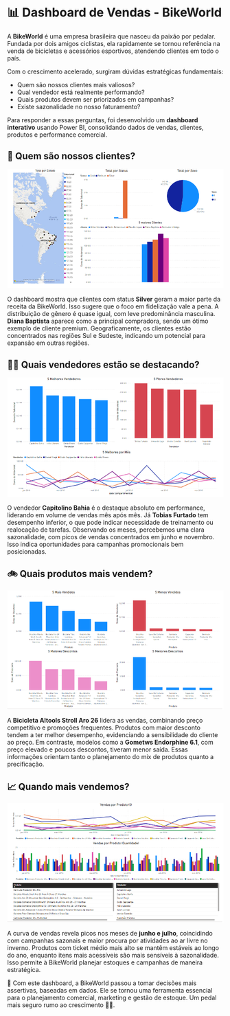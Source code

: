 <h1>📊 Dashboard de Vendas - BikeWorld</h1>

  <p>A <strong>BikeWorld</strong> é uma empresa brasileira que nasceu da paixão por pedalar. Fundada por dois amigos ciclistas, ela rapidamente se tornou referência na venda de bicicletas e acessórios esportivos, atendendo clientes em todo o país.</p>

  <p>Com o crescimento acelerado, surgiram dúvidas estratégicas fundamentais:</p>
  <ul>
    <li>Quem são nossos clientes mais valiosos?</li>
    <li>Qual vendedor está realmente performando?</li>
    <li>Quais produtos devem ser priorizados em campanhas?</li>
    <li>Existe sazonalidade no nosso faturamento?</li>
  </ul>

  <p>Para responder a essas perguntas, foi desenvolvido um <strong>dashboard interativo</strong> usando Power BI, consolidando dados de vendas, clientes, produtos e performance comercial.</p>

  <section>
    <h2>👥 Quem são nossos clientes?</h2>
    <img src="./clientes.png" alt="Dashboard Clientes">
    <p>O dashboard mostra que clientes com status <strong>Silver</strong> geram a maior parte da receita da BikeWorld. Isso sugere que o foco em fidelização vale a pena. A distribuição de gênero é quase igual, com leve predominância masculina. <strong>Diana Baptista</strong> aparece como a principal compradora, sendo um ótimo exemplo de cliente premium. Geograficamente, os clientes estão concentrados nas regiões Sul e Sudeste, indicando um potencial para expansão em outras regiões.</p>
  </section>

  <section>
    <h2>🧑‍💼 Quais vendedores estão se destacando?</h2>
    <img src="./vendedores.png" alt="Dashboard Vendedores">
    <p>O vendedor <strong>Capitolino Bahia</strong> é o destaque absoluto em performance, liderando em volume de vendas mês após mês. Já <strong>Tobias Furtado</strong> tem desempenho inferior, o que pode indicar necessidade de treinamento ou realocação de tarefas. Observando os meses, percebemos uma clara sazonalidade, com picos de vendas concentrados em junho e novembro. Isso indica oportunidades para campanhas promocionais bem posicionadas.</p>
  </section>

  <section>
    <h2>🚲 Quais produtos mais vendem?</h2>
    <img src="./produtos.png" alt="Dashboard Produtos">
    <p>A <strong>Bicicleta Altools Stroll Aro 26</strong> lidera as vendas, combinando preço competitivo e promoções frequentes. Produtos com maior desconto tendem a ter melhor desempenho, evidenciando a sensibilidade do cliente ao preço. Em contraste, modelos como a <strong>Gometws Endorphine 6.1</strong>, com preço elevado e poucos descontos, tiveram menor saída. Essas informações orientam tanto o planejamento do mix de produtos quanto a precificação.</p>
  </section>

  <section>
    <h2>📈 Quando mais vendemos?</h2>
    <img src="./vendas.png" alt="Dashboard Vendas">
    <p>A curva de vendas revela picos nos meses de <strong>junho e julho</strong>, coincidindo com campanhas sazonais e maior procura por atividades ao ar livre no inverno. Produtos com ticket médio mais alto se mantêm estáveis ao longo do ano, enquanto itens mais acessíveis são mais sensíveis à sazonalidade. Isso permite à BikeWorld planejar estoques e campanhas de maneira estratégica.</p>
  </section>

  <p>📝 Com este dashboard, a BikeWorld passou a tomar decisões mais assertivas, baseadas em dados. Ele se tornou uma ferramenta essencial para o planejamento comercial, marketing e gestão de estoque. Um pedal mais seguro rumo ao crescimento 🚴‍♂️.</p>
</body>
</html>

